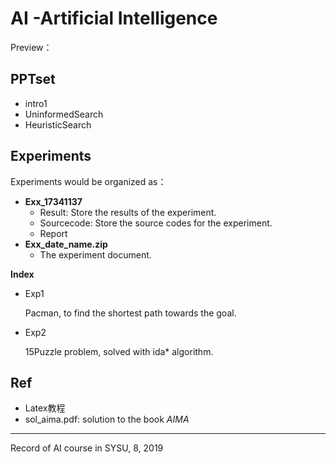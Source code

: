 # AI -Artificial Intelligence

Preview：

## PPTset

* intro1
* UninformedSearch
* HeuristicSearch

## Experiments

Experiments would be organized as：

* **Exx_17341137**
  * Result: Store the results of the experiment.
  * Sourcecode: Store the source codes for the experiment.
  * Report
* **Exx_date_name.zip**
  * The experiment document.

**Index**

- Exp1

  Pacman, to find the shortest path towards the goal.

- Exp2

  15Puzzle problem, solved with ida* algorithm.

## Ref

* Latex教程
* sol_aima.pdf: solution to the book *AIMA*

---

Record of AI course in SYSU, 8, 2019